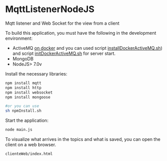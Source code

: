 # MqttListenerNodeJS

Mqtt listener and Web Socket for the view from a client

To build this application, you must have the following in the development environment:

- ActiveMQ [on docker](https://hub.docker.com/r/webcenter/activemq/) and you can used script [installDockerActiveMQ.sh](https://github.com/patriciovergaratobar/MqttListenerNodeJS/blob/master/bashUtils/installDockerActiveMQ.sh)) and script [initDockerActiveMQ.sh](https://github.com/patriciovergaratobar/MqttListenerNodeJS/blob/master/bashUtils/initDockerActiveMQ.sh) for server start. 
- MongoDB
- NodeJS> 7.0v

Install the necessary libraries:

```sh
npm install mqtt
npm install http
npm install websocket
npm install mongoose

#or you can use
sh npmInstall.sh
```

Start the application:

```sh
node main.js
```

To visualize what arrives in the topics and what is saved, you can open the client on a web browser.

```sh
clienteWeb/index.html
```
